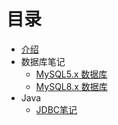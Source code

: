 # 目录

* [介绍](README.md)
* 数据库笔记
    * [MySQL5.x 数据库](数据库笔记/MySQL5x.md)
    * [MySQL8.x 数据库](数据库笔记/MySQL8x.md)
* Java
    * [JDBC笔记](java/JDBC笔记.md)

